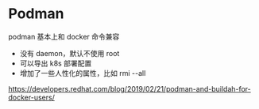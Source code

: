 # Podman

<!--
ID: 321d32ca-6cc6-4604-8d9b-0197adb18196
Status: draft
Date: 2020-07-29T19:24:41
Modified: 2020-07-29T19:24:41
wp_id: 1098
-->

podman 基本上和 docker 命令兼容

- 没有 daemon，默认不使用 root
- 可以导出 k8s 部署配置
- 增加了一些人性化的属性，比如 rmi --all

https://developers.redhat.com/blog/2019/02/21/podman-and-buildah-for-docker-users/
